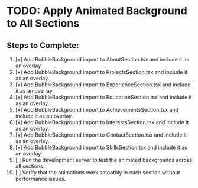 # TODO: Apply Animated Background to All Sections

## Steps to Complete:

1. [x] Add BubbleBackground import to AboutSection.tsx and include it as an overlay.
2. [x] Add BubbleBackground import to ProjectsSection.tsx and include it as an overlay.
3. [x] Add BubbleBackground import to ExperienceSection.tsx and include it as an overlay.
4. [x] Add BubbleBackground import to EducationSection.tsx and include it as an overlay.
5. [x] Add BubbleBackground import to AchievementsSection.tsx and include it as an overlay.
6. [x] Add BubbleBackground import to InterestsSection.tsx and include it as an overlay.
7. [x] Add BubbleBackground import to ContactSection.tsx and include it as an overlay.
8. [x] Add BubbleBackground import to SkillsSection.tsx and include it as an overlay.
9. [ ] Run the development server to test the animated backgrounds across all sections.
10. [ ] Verify that the animations work smoothly in each section without performance issues.
